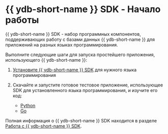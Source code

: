 # {{ ydb-short-name }} SDK - Начало работы

{{ ydb-short-name }} SDK - набор программных компонентов, поддерживающих работу с базами данных {{ ydb-short-name }} для приложений на разных языках программирования.

Выполните следующие шаги для запуска простейшего приложения, использующего {{ ydb-short-name }}:

1. [Установите {{ ydb-short-name }} SDK](../../reference/ydb-sdk/install.md) для нужного языка программирования

2. Скачайте и запустите готовое тестовое приложение, использующее SDK для установленного языка программирования, и изучите его код:

   - [Python](../../reference/ydb-sdk/example/python/index.md)
   - [Go](../../reference/ydb-sdk/example/go/index.md)

Полная информация о {{ ydb-short-name }} SDK находится в разделе [Работа с {{ ydb-short-name }} SDK](../../reference/ydb-sdk/index.md).


